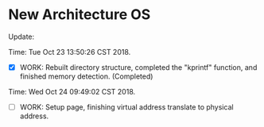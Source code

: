 # New Architecture OS

Update: 

Time: Tue Oct 23 13:50:26 CST 2018. 

- [x]  WORK: Rebuilt directory structure, completed the "kprintf" function, and finished memory detection. (Completed)

Time: Wed Oct 24 09:49:02 CST 2018.

- [ ]   WORK: Setup page, finishing virtual address translate to physical address.
